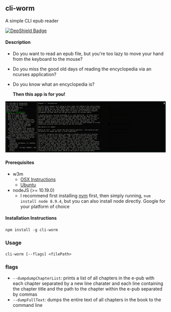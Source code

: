 cli-worm
------------------

A simple CLI epub reader

[![DepShield Badge](https://depshield.sonatype.org/badges/chriswininger/cli-worm/depshield.svg)](https://depshield.github.io)

#### Description

* Do you want to read an epub file, but you're too lazy to move your hand from the keyboard to the mouse?

* Do you miss the good old days of reading the encyclopedia via an ncurses application?

* Do you know what an encyclopedia is?

  **Then this app is for you!**

![Alt text](docs/images/cli-worm-screen-grab.png?raw=true "Screen Capture")

#### Prerequisites
* w3m
    * [OSX Instructions](http://macappstore.org/w3m/)
    * [Ubuntu](https://www.howtoinstall.co/en/ubuntu/xenial/w3m)
* nodeJS (>= 10.19.0)
    * I recommend first installing [nvm](https://github.com/creationix/nvm/blob/master/README.md) first,
    then simply running, `nvm install node 8.9.4`, but you can also install node directly. Google
    for your platform of choice 

#### Installation Instructions
`npm install -g cli-worm`

### Usage

`cli-worm [--flags] <filePath>`

### flags
* `--dumpdumpChapterList`: prints a list of all chapters in the e-pub with each chapter separated by a new line charater and each line containing the chapter title and the path to the chapter within the e-pub separated by commas
* `--dumpFullText`: dumps the entire text of all chapters in the book to the command line


